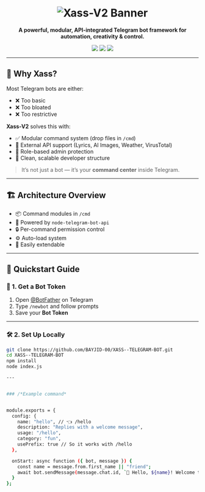 <h1 align="center">
  <img src="https://readme-typing-svg.herokuapp.com?font=Fira+Code&size=30&pause=1000&center=true&vCenter=true&width=435&lines=%F0%9F%8C%88+Xass-V2+Telegram+Bot;Modular+%7C+Powerful+%7C+Fast" alt="Xass-V2 Banner" />
</h1>

<p align="center">
  <b>A powerful, modular, API-integrated Telegram bot framework for automation, creativity & control.</b>
</p>

<p align="center">
  <img src="https://img.shields.io/badge/Xass-V2-2.0-blue?style=for-the-badge">
  <img src="https://img.shields.io/badge/Platform-Telegram-blueviolet?style=for-the-badge">
  <img src="https://img.shields.io/github/license/BAYJID-00/Xass-V2?style=for-the-badge">
</p>

---

## 🧠 Why Xass?

Most Telegram bots are either:
- ❌ Too basic  
- ❌ Too bloated  
- ❌ Too restrictive  

**Xass-V2** solves this with:
- ✅ Modular command system (drop files in `/cmd`)  
- 🔌 External API support (Lyrics, AI Images, Weather, VirusTotal)  
- 🔐 Role-based admin protection  
- 🧱 Clean, scalable developer structure  

> It’s not just a bot — it’s your **command center** inside Telegram.

---

## 🏗️ Architecture Overview

- 📦 Command modules in `/cmd`  
- 💬 Powered by `node-telegram-bot-api`  
- 🔒 Per-command permission control  
- ⚙️ Auto-load system  
- 🚀 Easily extendable

---

## 🚀 Quickstart Guide

### 🔑 1. Get a Bot Token

1. Open [@BotFather](https://t.me/BotFather) on Telegram  
2. Type `/newbot` and follow prompts  
3. Save your **Bot Token**

---

### 🛠️ 2. Set Up Locally

```bash
git clone https://github.com/BAYJID-00/XASS--TELEGRAM-BOT.git
cd XASS--TELEGRAM-BOT
npm install
node index.js

---


### /*Example command*


module.exports = {
  config: {
    name: "hello", // 👈 /hello
    description: "Replies with a welcome message",
    usage: "/hello",
    category: "fun",
    usePrefix: true // So it works with /hello
  },

  onStart: async function ({ bot, message }) {
    const name = message.from.first_name || "friend";
    await bot.sendMessage(message.chat.id, `👋 Hello, ${name}! Welcome to Xass-V2.`);
  }
};